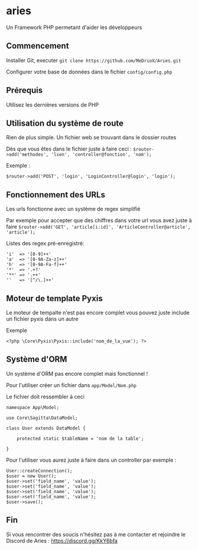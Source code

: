 # aries

Un Framework PHP permetant d'aider les développeurs

## Commencement

Installer Git, executer `git clone https://github.com/MeDrioX/Aries.git`

Configurer votre base de données dans le fichier `config/config.php`

## Prérequis 

Utilisez les dernières versions de PHP


## Utilisation du système de route

Rien de plus simple. Un fichier web se trouvant dans le dossier routes

Dès que vous êtes dans le fichier juste à faire ceci : `$router->add('methodes', 'lien', 'controller@fonction', 'nom');`

Exemple :
```
$router->add('POST', 'login', 'LoginController@login', 'login');
```


## Fonctionnement des URLs

Les urls fonctionne avec un système de regex simplifié

Par exemple pour accepter que des chiffres dans votre url vous avez juste à faire `$router->add('GET', 'article[i:id]', 'ArticleController@article', 'article');`

Listes des regex pré-enregistré:

```
'i'  => '[0-9]++'
'a'  => '[0-9A-Za-z]++'
'h'  => '[0-9A-Fa-f]++'
'*'  => '.+?'
'**' => '.++'
''   => '[^/\.]++'
```

## Moteur de template Pyxis

Le moteur de tempalte n'est pas encore complet vous pouvez juste include un fichier pyxis dans un autre

Exemple 
```
<?php \Core\Pyxis\Pyxis::include('nom_de_la_vue'); ?>
```

## Système d'ORM

Un système d'ORM pas encore complet mais fonctionnel !

Pour l'utiliser créer un fichier dans `app/Model/Nom.php`

Le fichier doit ressembler à ceci


```
namespace App\Model;

use Core\Sagitta\DataModel;

class User extends DataModel {

    protected static $tableName = 'nom de la table';

}
```

Pour l'utiliser vous aurez juste à faire dans un controller par exemple :

```
User::createConnection();
$user = new User();
$user->set('field_name', 'value');
$user->set('field_name', 'value');
$user->set('field_name', 'value');
$user->set('field_name', 'value');
$user->save();
```

## Fin

Si vous rencontrer des soucis n'hésitez pas à me contacter et rejoindre le Discord de Aries : https://discord.gg/KkY6bfa
